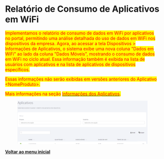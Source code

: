 # Relatório de Consumo de Aplicativos em WiFi

<mark style="color:red;">Implementamos o relatório de consumo de dados em WiFi por aplicativos no portal, permitindo uma análise detalhada do uso de dados em WiFi nos dispositivos da empresa. Agora, ao acessar a tela Dispositivos > Informações de Aplicativos, o sistema exibe uma nova coluna "Dados em WiFi" ao lado da coluna "Dados Móveis", mostrando o consumo de dados em WiFi no ciclo atual. Essa informação também é exibida na lista de usuários com aplicativos e na lista de aplicativos de dispositivos específicos.</mark>&#x20;

<mark style="color:red;">Essas informações não serão exibidas em versões anteriores do Aplicativo \<NomeProduto>.</mark>

<mark style="color:red;">Mais informações na seção</mark> [<mark style="color:red;">Informações dos Aplicativos</mark>](../../portal/dispositivos/informacoes-dos-aplicativos.md)<mark style="color:red;">.</mark>

<figure><img src="../../../.gitbook/assets/image (273).png" alt=""><figcaption></figcaption></figure>

[**Voltar ao menu inicial**](./)
